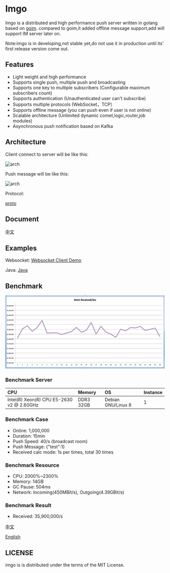 Imgo
==============
Imgo is a distributed and high performance push server written in golang based on [goim](https://github.com/Terry-Mao/goim).
compared to goim,it added offline message support,add will support IM server later on.

Note:imgo is in developing,not stable yet,do not use it in production until its' first release version come out.

## Features
 * Light weight and high performance
 * Supports single push, multiple push and broadcasting
 * Supports one key to multiple subscribers (Configurable maximum subscribers count)
 * Supports authentication (Unauthenticated user can't subscribe)
 * Supports multiple protocols (WebSocket，TCP）
 * Supports offline message (you can push even if user is not online)
 * Scalable architecture (Unlimited dynamic comet,logic,router,job modules)
 * Asynchronous push notification based on Kafka

## Architecture
Client connect to server will be like this:

![arch](https://github.com/imroc/imgo/blob/master/doc/connect.gif)

Push message will be like this:

![arch](https://github.com/imroc/imgo/blob/master/doc/push.gif)

Protocol:

[proto](https://github.com/imroc/imgo/blob/master/doc/protocol.png)

## Document
[中文](./README_cn.md)

## Examples
Websocket: [Websocket Client Demo](https://github.com/imroc/imgo/tree/master/examples/javascript)

Java: [Java](https://github.com/imroc/imgo-java-sdk)

## Benchmark
![benchmark](./doc/benchmark.jpg)

### Benchmark Server
| CPU | Memory | OS | Instance |
| :---- | :---- | :---- | :---- |
| Intel(R) Xeon(R) CPU E5-2630 v2 @ 2.60GHz  | DDR3 32GB | Debian GNU/Linux 8 | 1 |

### Benchmark Case
* Online: 1,000,000
* Duration: 15min
* Push Speed: 40/s (broadcast room)
* Push Message: {"test":1}
* Received calc mode: 1s per times, total 30 times

### Benchmark Resource
* CPU: 2000%~2300%
* Memory: 14GB
* GC Pause: 504ms
* Network: Incoming(450MBit/s), Outgoing(4.39GBit/s)

### Benchmark Result
* Received: 35,900,000/s

[中文](./doc/benchmark_cn.md)

[English](./doc/benchmark_en.md)

## LICENSE
imgo is is distributed under the terms of the MIT License.
